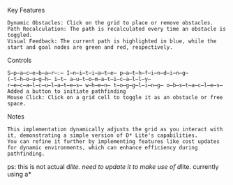 Key Features

    Dynamic Obstacles: Click on the grid to place or remove obstacles.
    Path Recalculation: The path is recalculated every time an obstacle is toggled.
    Visual Feedback: The current path is highlighted in blue, while the start and goal nodes are green and red, respectively.

Controls

    S̶p̶a̶c̶e̶b̶a̶r̶:̶ I̶n̶i̶t̶i̶a̶t̶e̶ p̶a̶t̶h̶f̶i̶n̶d̶i̶n̶g̶ (̶t̶h̶o̶u̶g̶h̶ i̶t̶ a̶u̶t̶o̶m̶a̶t̶i̶c̶a̶l̶l̶y̶ r̶e̶c̶a̶l̶c̶u̶l̶a̶t̶e̶s̶ w̶h̶e̶n̶ t̶o̶g̶g̶l̶i̶n̶g̶ o̶b̶s̶t̶a̶c̶l̶e̶s̶    
    Added a button to initiate pathfinding
    Mouse Click: Click on a grid cell to toggle it as an obstacle or free space.

Notes

    This implementation dynamically adjusts the grid as you interact with it, demonstrating a simple version of D* Lite's capabilities.
    You can refine it further by implementing features like cost updates for dynamic environments, which can enhance efficiency during pathfinding.
ps:
    this is not actual d*lite. need to update it to make use of d*lite. currently using a*
